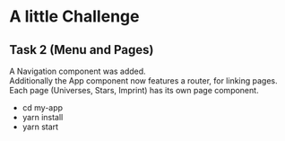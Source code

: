 # A little Challenge

## Task 2 (Menu and Pages)
A Navigation component was added. <br>
Additionally the App component now features a router, for linking pages.<br>
Each page (Universes, Stars, Imprint) has its own page component.<br>

-   cd my-app
-   yarn install
-   yarn start
